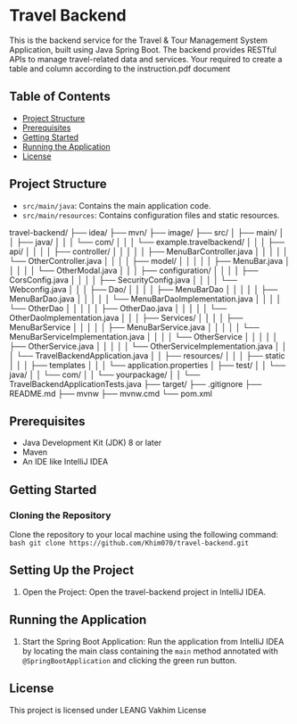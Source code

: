 # Travel Backend

This is the backend service for the Travel & Tour Management System Application, built using Java Spring Boot. The backend provides RESTful APIs to manage travel-related data and services. Your required to create a table and column according to the instruction.pdf document

## Table of Contents
- [Project Structure](#project-structure)
- [Prerequisites](#prerequisites)
- [Getting Started](#getting-started)
- [Running the Application](#running-the-application)
- [License](#license)

## Project Structure
- `src/main/java`: Contains the main application code.
- `src/main/resources`: Contains configuration files and static resources.

travel-backend/
├── idea/
├── mvn/
├── image/
├── src/
│   ├── main/
│   │   ├── java/
│   │   │   └── com/
│   │   │       └── example.travelbackend/
│   │   │           ├── api/
│   │   │           │   ├── controller/
│   │   │           │   │   ├── MenuBarController.java
│   │   │           │   │   └── OtherController.java
│   │   │           │   ├── model/
│   │   │           │   │   ├── MenuBar.java
│   │   │           │   │   └── OtherModal.java
│   │   │           ├── configuration/
│   │   │           │   ├── CorsConfig.java
│   │   │           │   ├── SecurityConfig.java
│   │   │           │   └── Webconfig.java
│   │   │           ├── Dao/
│   │   │           │   ├── MenuBarDao
│   │   │           │   │   ├── MenuBarDao.java
│   │   │           │   │   └── MenuBarDaoImplementation.java
│   │   │           │   └── OtherDao
│   │   │           │   │   ├── OtherDao.java
│   │   │           │   │   └── OtherDaoImplementation.java
│   │   │           ├── Services/
│   │   │           │   ├── MenuBarService
│   │   │           │   │   ├── MenuBarService.java
│   │   │           │   │   └── MenuBarServiceImplementation.java
│   │   │           │   └── OtherService
│   │   │           │   │   ├── OtherService.java
│   │   │           │   │   └── OtherServiceImplementation.java
│   │   │           └── TravelBackendApplication.java
│   │   ├── resources/
│   │   │   ├── static
│   │   │   ├── templates
│   │   │   └── application.properties
│   ├── test/
│   │   └── java/
│   │       └── com/
│   │           └── yourpackage/
│   │               └── TravelBackendApplicationTests.java
├── target/
├── .gitignore
├── README.md
├── mvnw
├── mvnw.cmd
└── pom.xml

## Prerequisites
- Java Development Kit (JDK) 8 or later
- Maven
- An IDE like IntelliJ IDEA

## Getting Started

### Cloning the Repository
Clone the repository to your local machine using the following command:
`bash
git clone https://github.com/Khim070/travel-backend.git`

## Setting Up the Project
1. Open the Project: Open the travel-backend project in IntelliJ IDEA.

## Running the Application
1. Start the Spring Boot Application: Run the application from IntelliJ IDEA by locating the main class containing the `main` method annotated with `@SpringBootApplication` and clicking the green run button.

## License
This project is licensed under LEANG Vakhim License
